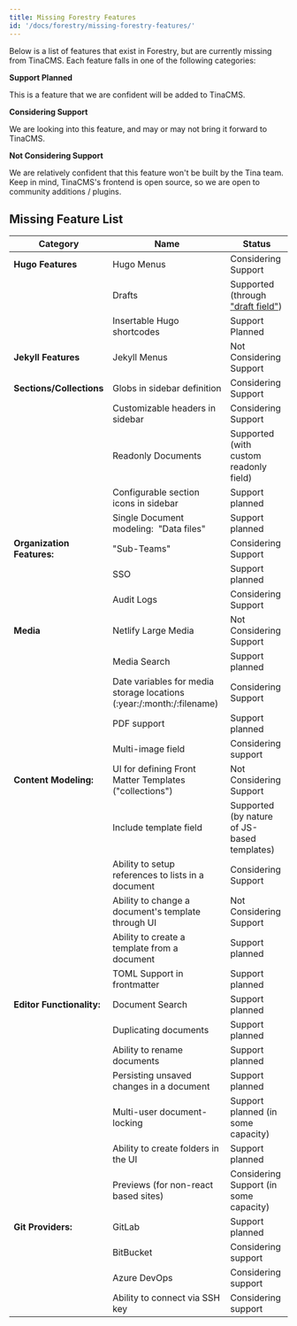 ```yaml
---
title: Missing Forestry Features
id: '/docs/forestry/missing-forestry-features/'
---
```


Below is a list of features that exist in Forestry, but are currently missing from TinaCMS. Each feature falls in one of the following categories:

**Support Planned**

This is a feature that we are confident will be added to TinaCMS.

**Considering Support**

We are looking into this feature, and may or may not bring it forward to TinaCMS.

**Not Considering Support**

We are relatively confident that this feature won't be built by the Tina team.
Keep in mind, TinaCMS's frontend is open source, so we are open to community additions / plugins.

## Missing Feature List

| Category                   | Name                                                                  | Status                                                      |
| -------------------------- | --------------------------------------------------------------------- | ----------------------------------------------------------- |
| **Hugo Features**          | Hugo Menus                                                            | Considering Support                                         |
|                            | Drafts                                                                | Supported (through ["draft field"](/docs/forestry/drafts/)) |
|                            | Insertable Hugo shortcodes                                            | Support Planned                                             |
| **Jekyll Features**        | Jekyll Menus                                                          | Not Considering Support                                     |
| **Sections/Collections**   | Globs in sidebar definition                                           | Considering Support                                         |
|                            | Customizable headers in sidebar                                       | Considering Support                                         |
|                            | Readonly Documents                                                    | Supported (with custom readonly field)                      |
|                            | Configurable section icons in sidebar                                 | Support planned                                             |
|                            | Single Document modeling:  "Data files"                               | Support planned                                             |
| **Organization Features:** | "Sub-Teams"                                                           | Considering Support                                         |
|                            | SSO                                                                   | Support planned                                             |
|                            | Audit Logs                                                            | Considering Support                                         |
| **Media**                  | Netlify Large Media                                                   | Not Considering Support                                     |
|                            | Media Search                                                          | Support planned                                             |
|                            | Date variables for media storage locations (:year:/:month:/:filename) | Considering Support                                         |
|                            | PDF support                                                           | Support planned                                             |
|                            | Multi-image field                                                     | Considering support                                         |
| **Content Modeling:**      | UI for defining Front Matter Templates ("collections")                | Not Considering Support                                     |
|                            | Include template field                                                | Supported (by nature of JS-based templates)                 |
|                            | Ability to setup references to lists in a document                    | Considering Support                                         |
|                            | Ability to change a document's template through UI                    | Not Considering Support                                     |
|                            | Ability to create a template from a document                          | Support planned                                             |
|                            | TOML Support in frontmatter                                           | Support planned                                             |
| **Editor Functionality:**  | Document Search                                                       | Support planned                                             |
|                            | Duplicating documents                                                 | Support planned                                             |
|                            | Ability to rename documents                                           | Support planned                                             |
|                            | Persisting unsaved changes in a document                              | Support planned                                             |
|                            | Multi-user document-locking                                           | Support planned (in some capacity)                          |
|                            | Ability to create folders in the UI                                   | Support planned                                             |
|                            | Previews (for non-react based sites)                                  | Considering Support (in some capacity)                      |
| **Git Providers:**         | GitLab                                                                | Support planned                                             |
|                            | BitBucket                                                             | Considering support                                         |
|                            | Azure DevOps                                                          | Considering support                                         |
|                            | Ability to connect via SSH key                                        | Considering support                                         |

